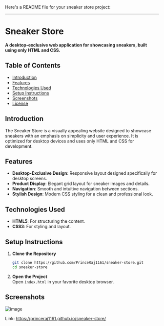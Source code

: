Here's a README file for your sneaker store project:  

---

# Sneaker Store  

**A desktop-exclusive web application for showcasing sneakers, built using only HTML and CSS.**  

## Table of Contents  
- [Introduction](#introduction)  
- [Features](#features)  
- [Technologies Used](#technologies-used)  
- [Setup Instructions](#setup-instructions)  
- [Screenshots](#screenshots)  
- [License](#license)  

## Introduction  
The Sneaker Store is a visually appealing website designed to showcase sneakers with an emphasis on simplicity and user experience. It is optimized for desktop devices and uses only HTML and CSS for development.  

## Features  
- **Desktop-Exclusive Design**: Responsive layout designed specifically for desktop screens.  
- **Product Display**: Elegant grid layout for sneaker images and details.  
- **Navigation**: Smooth and intuitive navigation between sections.  
- **Stylish Design**: Modern CSS styling for a clean and professional look.  

## Technologies Used  
- **HTML5**: For structuring the content.  
- **CSS3**: For styling and layout.  

## Setup Instructions  
1. **Clone the Repository**  
   ```bash  
   git clone https://github.com/PrinceRaj1161/sneaker-store.git  
   cd sneaker-store  
   ```  

2. **Open the Project**  
   Open `index.html` in your favorite desktop browser.  

## Screenshots  
![image](https://github.com/user-attachments/assets/fdd91ceb-2398-42c1-a9ad-f2739f82ee04)

Link:  https://princeraj1161.github.io/sneaker-store/


